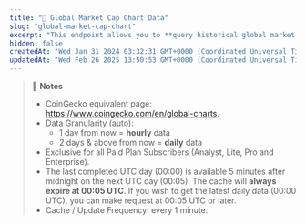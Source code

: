 ```yaml
---
title: "💼 Global Market Cap Chart Data"
slug: "global-market-cap-chart"
excerpt: "This endpoint allows you to **query historical global market cap and volume data by number of days away from now**"
hidden: false
createdAt: "Wed Jan 31 2024 03:32:31 GMT+0000 (Coordinated Universal Time)"
updatedAt: "Wed Feb 26 2025 13:50:53 GMT+0000 (Coordinated Universal Time)"
---
```

> 📘 **Notes**
> 
> - CoinGecko equivalent page: <https://www.coingecko.com/en/global-charts>.
> - Data Granularity (auto):
>   - 1 day from now = **hourly** data
>   - 2 days & above from now = **daily** data
> - Exclusive for all Paid Plan Subscribers (Analyst, Lite, Pro and Enterprise).
> - The last completed UTC day (00:00) is available 5 minutes after midnight on the next UTC day (00:05). The cache will **always expire at 00:05 UTC**. If you wish to get the latest daily data (00:00 UTC), you can make request at 00:05 UTC or later.
> - Cache / Update Frequency: every 1 minute.

